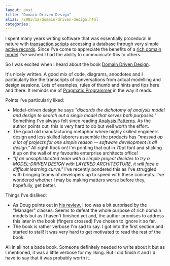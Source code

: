 ```yaml
---
layout: post
title: "Domain Driven Design"
alias: /2003/12/domain-driven-design.html
categories:
---
```

I spent many years writing software that was essentially procedural in nature with [transaction scripts](http://www.martinfowler.com/eaaCatalog/transactionScript.html) accessing a database through very simple [active records](http://www.martinfowler.com/eaaCatalog/activeRecord.html). Since I've come to appreciate the benefits of a [rich domain model](http://martinfowler.com/eaaCatalog/domainModel.html) I've wished I had the ability to communicate this to others.

So I was excited when I heard about the book [Domain Driven Design](http://www.amazon.com/exec/obidos/tg/detail/-/0321125215/qid=1071396235/sr=1-1/ref=sr_1_1/104-9671265-6859168?v=glance&s=books).

It's nicely written. A good mix of code, diagrams, anocdotes and I particularly like the transcripts of conversations from actual modelling and design sessions. Lots of examples, rules of thumb and hints and tips here and there. It reminds me of [Pragmatic Programmer](http://www.pragmaticprogrammer.com/ppbook/index.shtml) in the way it reads.

Points I've particularly liked:

* Model-driven design he says _"discards the dichotomy of analysis model and design to search out a single model that serves both purposes."_ Something I've always felt since reading [Analysis Patterns](/blog/2003/12/09/analysis-patterns). As the author points out, this is very hard to do but well worth the effort.
* The good old manufacturing metaphor where highly skilled engineers design and less skilled laborers assemble the products has _"messed up a lot of projects for one simple reason -- software development is all design."_ All right! Rock on! I'm printing that out in 70pt font and sticking it up on the wall of my favourite enterprise architects office!
* _"If an unsophisticated team with a simple project decides to try a MODEL-DRIVEN DESIGN with LAYERED ARCHITECTURE, it will face a difficult learning curve."_ I've recently pondered this as I've struggled with bringing teams of developers up to speed with these concepts. I've wondered whether I may be making matters worse before they, hopefully, get better.

Things I've disliked:

* As Doug points out in [his review]( http://www.creativekarma.com/comments/40_0_1_10_C/), I too was a bit surprised by the "Manager" classes. Seems to defeat the whole purpose of rich domain models but as I haven't finished yet and, the author promises to address this later in the book (fingers crossed) I've chosen to ignore it so far.
* The book is rather verbose I'm sad to say. I got into the first section and started to stall! It was very hard to get motivated to read the rest of the book.

All in all not a bade book. Someone definitely needed to write about it but as I mentioned, it was a little verbose for my liking. But I did finish it and I'd have to say that it was probably worth it.
